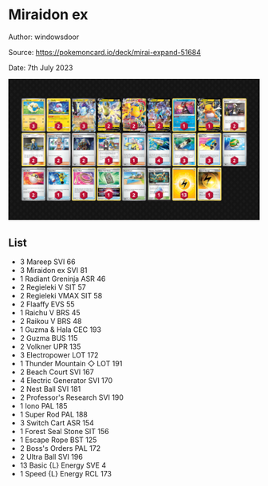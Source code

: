 # Miraidon ex

Author: windowsdoor

Source: <https://pokemoncard.io/deck/mirai-expand-51684>

Date: 7th July 2023

![decklist](../../images/PAL/Miraidon%20ex/6-%20Miraidon%20ex.png)

## List

* 3 Mareep SVI 66
* 3 Miraidon ex SVI 81
* 1 Radiant Greninja ASR 46
* 2 Regieleki V SIT 57
* 2 Regieleki VMAX SIT 58
* 2 Flaaffy EVS 55
* 1 Raichu V BRS 45
* 2 Raikou V BRS 48
* 1 Guzma & Hala CEC 193
* 2 Guzma BUS 115
* 2 Volkner UPR 135
* 3 Electropower LOT 172
* 1 Thunder Mountain ◇ LOT 191
* 2 Beach Court SVI 167
* 4 Electric Generator SVI 170
* 2 Nest Ball SVI 181
* 2 Professor's Research SVI 190
* 1 Iono PAL 185
* 1 Super Rod PAL 188
* 3 Switch Cart ASR 154
* 1 Forest Seal Stone SIT 156
* 1 Escape Rope BST 125
* 2 Boss's Orders PAL 172
* 2 Ultra Ball SVI 196
* 13 Basic {L} Energy SVE 4
* 1 Speed {L} Energy RCL 173
